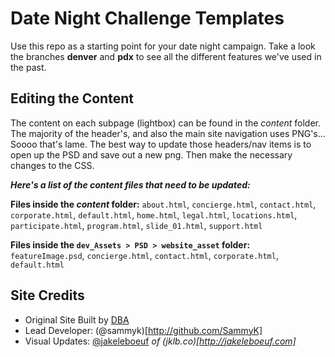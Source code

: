 Date Night Challenge Templates
===

Use this repo as a starting point for your date night campaign. Take a look the branches **denver** and **pdx** to see all the different features we've used in the past.

Editing the Content
-------------------

The content on each subpage (lightbox) can be found in the _content_ folder. 
The majority of the header's, and also the main site navigation uses PNG's... Soooo that's lame. The best way to update those headers/nav items is to open up the PSD and save out a new png. Then make the necessary changes to the CSS.


**_Here's a list of the content files that need to be updated:_**

**Files inside the _content_ folder:** 
`about.html`, `concierge.html`, `contact.html`, `corporate.html`, `default.html`, `home.html`, `legal.html`, `locations.html`, `participate.html`, `program.html`, `slide_01.html`, `support.html`

**Files inside the `dev_Assets > PSD > website_asset` folder:** 
`featureImage.psd`, `concierge.html`, `contact.html`, `corporate.html`, `default.html`


Site Credits
------------

- Original Site Built by [DBA](http://dbaworldwide.com)
- Lead Developer: (@sammyk)[http://github.com/SammyK]
- Visual Updates: [@jakeleboeuf](http://github.com/jakeleboeuf) _of (jklb.co)[http://jakeleboeuf.com]_
